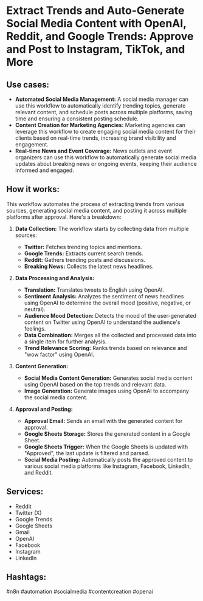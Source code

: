 # Extract Trends and Auto-Generate Social Media Content with OpenAI, Reddit, and Google Trends: Approve and Post to Instagram, TikTok, and More

## Use cases:

- **Automated Social Media Management:** A social media manager can use this workflow to automatically identify trending topics, generate relevant content, and schedule posts across multiple platforms, saving time and ensuring a consistent posting schedule.
- **Content Creation for Marketing Agencies:** Marketing agencies can leverage this workflow to create engaging social media content for their clients based on real-time trends, increasing brand visibility and engagement.
- **Real-time News and Event Coverage:** News outlets and event organizers can use this workflow to automatically generate social media updates about breaking news or ongoing events, keeping their audience informed and engaged.

## How it works:

This workflow automates the process of extracting trends from various sources, generating social media content, and posting it across multiple platforms after approval. Here's a breakdown:

1.  **Data Collection:** The workflow starts by collecting data from multiple sources:

    *   **Twitter:** Fetches trending topics and mentions.
    *   **Google Trends:** Extracts current search trends.
    *   **Reddit:** Gathers trending posts and discussions.
    *   **Breaking News:** Collects the latest news headlines.

2.  **Data Processing and Analysis:**

    *   **Translation:** Translates tweets to English using OpenAI.
    *   **Sentiment Analysis:** Analyzes the sentiment of news headlines using OpenAI to determine the overall mood (positive, negative, or neutral).
    *   **Audience Mood Detection:** Detects the mood of the user-generated content on Twitter using OpenAI to understand the audience's feelings.
    *   **Data Combination:** Merges all the collected and processed data into a single item for further analysis.
    *   **Trend Relevance Scoring:** Ranks trends based on relevance and "wow factor" using OpenAI.

3.  **Content Generation:**

    *   **Social Media Content Generation:** Generates social media content using OpenAI based on the top trends and relevant data.
    *   **Image Generation:** Generate images using OpenAI to accompany the social media content.

4.  **Approval and Posting:**

    *   **Approval Email:** Sends an email with the generated content for approval.
    *   **Google Sheets Storage:** Stores the generated content in a Google Sheet.
    *   **Google Sheets Trigger:** When the Google Sheets is updated with "Approved", the last update is filtered and parsed.
    *   **Social Media Posting:** Automatically posts the approved content to various social media platforms like Instagram, Facebook, LinkedIn, and Reddit.

## Services:

*   Reddit
*   Twitter (X)
*   Google Trends
*   Google Sheets
*   Gmail
*   OpenAI
*   Facebook
*   Instagram
*   LinkedIn

## Hashtags:

#n8n #automation #socialmedia #contentcreation #openai
